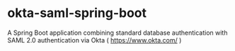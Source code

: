 # okta-saml-spring-boot

A Spring Boot application combining standard database authentication with SAML 2.0 authentication via Okta ( https://www.okta.com/ )